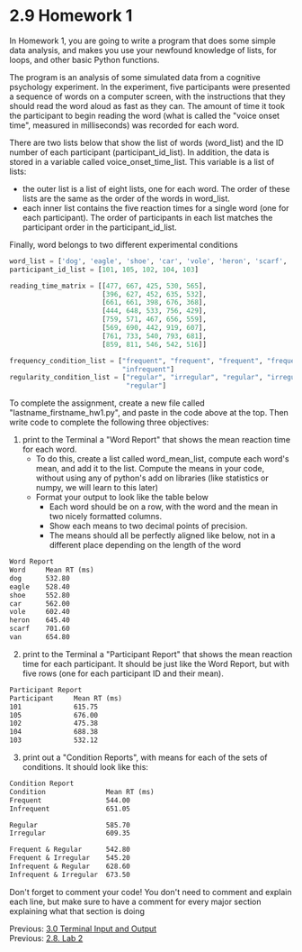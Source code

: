 # 2.9 Homework 1

In Homework 1, you are going to write a program that does some simple data analysis, and makes you use your newfound 
knowledge of lists, for loops, and other basic Python functions. 

The program is an analysis of some simulated data from a cognitive psychology experiment. In the experiment, five 
participants were presented a sequence of words on a computer screen, with the instructions that they should read the 
word aloud as fast as they can. The amount of time it took the participant to begin reading the word (what is called 
the "voice onset time", measured in milliseconds) was recorded for each word.

There are two lists below that show the list of words (word_list) and the ID number of each participant 
(participant_id_list). In addition, the data is stored  in a variable called voice_onset_time_list. This variable 
is a list of lists:
- the outer list is a list of eight lists, one for each word. The order of these lists are the same as the order of 
the words in word_list.
- each inner list contains the five reaction times  for a single word (one for each participant). The order of 
participants in each list matches the participant order in the participant_id_list.

Finally, word belongs to two different experimental conditions
```python
word_list = ['dog', 'eagle', 'shoe', 'car', 'vole', 'heron', 'scarf', 'van']
participant_id_list = [101, 105, 102, 104, 103]

reading_time_matrix = [[477, 667, 425, 530, 565],
					   [396, 627, 452, 635,	532],
					   [661, 661, 398, 676,	368],
					   [444, 648, 533, 756,	429],
					   [759, 571, 467, 656,	559],
					   [569, 690, 442, 919,	607],
					   [761, 733, 540, 793,	681],
					   [859, 811, 546, 542,	516]]

frequency_condition_list = ["frequent", "frequent", "frequent", "frequent", "infrequent", "infrequent", "infrequent", 
                            "infrequent"]
regularity_condition_list = ["regular", "irregular", "regular", "irregular", "regular", "irregular", "irregular", 
                             "regular"]
```

To complete the assignment, create a new file called "lastname_firstname_hw1.py", and paste in the code above at the 
top. Then write code to complete the following three objectives:

1) print to the Terminal a "Word Report" that shows the mean reaction time for each word.
	- To do this, create a list called word_mean_list, compute each word's mean, and add it to the list. Compute the 
	means in your code, without using any of python's add on libraries (like statistics or numpy, we will learn to 
	this later)
	- Format your output to look like the table below
		- Each word should be on a row, with the word and the mean in two nicely formatted columns.
		- Show each means to two decimal points of precision.
		- The means should all be perfectly aligned like below, not in a different place depending on the length of 
		the word
```txt
Word Report
Word     Mean RT (ms)
dog      532.80
eagle    528.40
shoe     552.80
car      562.00
vole     602.40
heron    645.40
scarf    701.60
van      654.80
```

2) print to the Terminal a "Participant Report" that shows the mean reaction time for each participant. It should be 
just like the Word Report, but with five rows (one for each participant ID and their mean).
```txt
Participant Report
Participant     Mean RT (ms)
101             615.75
105             676.00
102             475.38
104             688.38
103             532.12
```

3) print out a "Condition Reports", with means for each of the sets of conditions. It should look like this:

```txt
Condition Report
Condition               Mean RT (ms)
Frequent                544.00
Infrequent              651.05

Regular                 585.70
Irregular               609.35

Frequent & Regular      542.80
Frequent & Irregular    545.20
Infrequent & Regular    628.60
Infrequent & Irregular  673.50
```

Don't forget to comment your code! You don't need to comment and explain each line, but make sure to have a comment 
for every major section explaining what that section is doing

Previous: [3.0 Terminal Input and Output](../CH3/3.0.%20Terminal%20Input%20and%20Output.md) <br>
Previous: [2.8. Lab 2](2.8.%20Lab%202.md)
